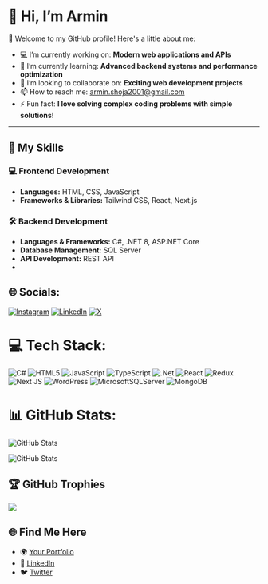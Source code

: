 # 👋 Hi, I’m Armin

🌟 Welcome to my GitHub profile! Here's a little about me:

- 💻 I’m currently working on: **Modern web applications and APIs**
- 🌱 I’m currently learning: **Advanced backend systems and performance optimization**
- 👯 I’m looking to collaborate on: **Exciting web development projects**
- 📫 How to reach me: armin.shoja2001@gmail.com
- ⚡ Fun fact: **I love solving complex coding problems with simple solutions!**

---

## 🚀 My Skills

### 💻 Frontend Development
- **Languages:** HTML, CSS, JavaScript
- **Frameworks & Libraries:** Tailwind CSS, React, Next.js

### 🛠️ Backend Development
- **Languages & Frameworks:** C#, .NET 8, ASP.NET Core
- **Database Management:** SQL Server
- **API Development:** REST API
- 


## 🌐 Socials:
[![Instagram](https://img.shields.io/badge/Instagram-%23E4405F.svg?logo=Instagram&logoColor=white)](https://instagram.com/armin.shojaa) [![LinkedIn](https://img.shields.io/badge/LinkedIn-%230077B5.svg?logo=linkedin&logoColor=white)](https://linkedin.com/in/armin-shoja-9b24491aa/) [![X](https://img.shields.io/badge/X-black.svg?logo=X&logoColor=white)](https://x.com/armin_shoja) 

# 💻 Tech Stack:
![C#](https://img.shields.io/badge/c%23-%23239120.svg?style=for-the-badge&logo=csharp&logoColor=white) ![HTML5](https://img.shields.io/badge/html5-%23E34F26.svg?style=for-the-badge&logo=html5&logoColor=white) ![JavaScript](https://img.shields.io/badge/javascript-%23323330.svg?style=for-the-badge&logo=javascript&logoColor=%23F7DF1E) ![TypeScript](https://img.shields.io/badge/typescript-%23007ACC.svg?style=for-the-badge&logo=typescript&logoColor=white) ![.Net](https://img.shields.io/badge/.NET-5C2D91?style=for-the-badge&logo=.net&logoColor=white) ![React](https://img.shields.io/badge/react-%2320232a.svg?style=for-the-badge&logo=react&logoColor=%2361DAFB) ![Redux](https://img.shields.io/badge/redux-%23593d88.svg?style=for-the-badge&logo=redux&logoColor=white) ![Next JS](https://img.shields.io/badge/Next-black?style=for-the-badge&logo=next.js&logoColor=white) ![WordPress](https://img.shields.io/badge/WordPress-%23117AC9.svg?style=for-the-badge&logo=WordPress&logoColor=white) ![MicrosoftSQLServer](https://img.shields.io/badge/Microsoft%20SQL%20Server-CC2927?style=for-the-badge&logo=microsoft%20sql%20server&logoColor=white) ![MongoDB](https://img.shields.io/badge/MongoDB-%234ea94b.svg?style=for-the-badge&logo=mongodb&logoColor=white)

# 📊 GitHub Stats:
![GitHub Stats](https://github-readme-stats.vercel.app/api?username=Armin041&theme=react&show_icons=true&hide_border=true&count_private=true)

![GitHub Stats](https://github-readme-streak-stats.herokuapp.com/?user=Armin041&theme=react&hide_border=true&count_private=true)



## 🏆 GitHub Trophies
![](https://github-profile-trophy.vercel.app/?username=armin041&theme=radical&no-frame=false&no-bg=true&margin-w=4)


## 🌐 Find Me Here
- 🌍 [Your Portfolio](https://arminshoja.ir)
- 💼 [LinkedIn](https://www.linkedin.com/in/armin-shoja-9b24491aa/)
- 🐦 [Twitter](https://twitter.com/armin_shoja)
